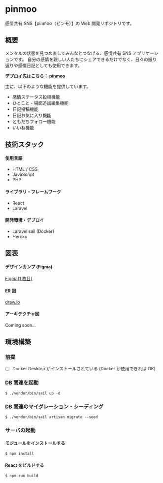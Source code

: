 # pinmoo

感情共有 SNS【pinmoo（ピンモ）】の Web 開発リポジトリです。

## 概要

メンタルの状態を見つめ直してみんなとつなげる、感情共有 SNS アプリケーションです。
自分の感情を親しい人たちにシェアできるだけでなく、日々の振り返りや感情日記としても使用できます。

**デプロイ先はこちら： [pinmoo](https://pinmoo-c1f82ba8fd13.herokuapp.com/)**

主に、以下のような機能を提供しています。

-   感情ステータス投稿機能
-   ひとこと・場面追加編集機能
-   日記投稿機能
-   日記お気に入り機能
-   ともだちフォロー機能
-   いいね機能

## 技術スタック

#### 使用言語

-   HTML / CSS
-   JavaScript
-   PHP

#### ライブラリ・フレームワーク

-   React
-   Laravel

#### 開発環境・デプロイ

-   Laravel sail (Docker)
-   Heroku

## 図表

#### デザインカンプ (Figma)

[Figma(1 枚目)](https://www.figma.com/design/y0EeR6LTAmpekd9KjZfDYh/Personal-Dev-vol.1?node-id=0-1&t=7dKLQp3UudksCL7J-1)

#### ER 図

[draw.io](https://drive.google.com/file/d/1fz6Q8OfgEQCYh6a-b_Tm4UTRYXT3L47G/view?usp=sharing)

#### アーキテクチャ図

Coming soon...

## 環境構築

### 前提

-   [ ] Docker Desktop がインストールされている (Docker が使用できれば OK)

### DB 関連を起動

```
$ ./vendor/bin/sail up -d
```

### DB 関連のマイグレーション・シーディング

```
$ ./vendor/bin/sail artisan migrate --seed
```

### サーバの起動

#### モジュールをインストールする

```
$ npm install
```

#### React をビルドする

```
$ npm run build
```
